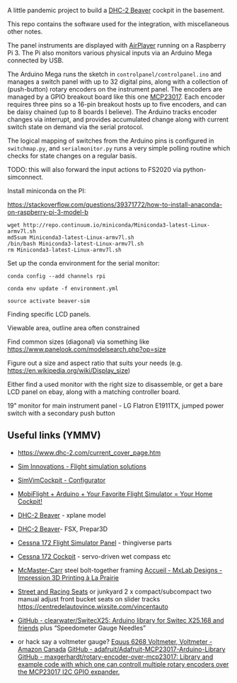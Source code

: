 A little pandemic project to build a
[DHC-2 Beaver](https://en.wikipedia.org/wiki/De_Havilland_Canada_DHC-2_Beaver)
cockpit in the basement.


This repo contains the software used for the integration, with miscellaneous other notes.

The panel instruments are displayed with [AirPlayer](https://siminnovations.com/)
running on a Raspberry Pi 3.  The Pi also monitors various physical inputs
via an Arduino Mega connected by USB.

The Arduino Mega runs the sketch in `controlpanel/controlpanel.ino`
and manages a switch panel with up to 32 digital pins,
along with a collection of (push-button) rotary encoders on the instrument panel.
The encoders are managed by a GPIO breakout board like this one
[MCP23017](https://www.amazon.ca/Waveshare-MCP23017-Expansion-Interface-Expands/dp/B07P2H1NZG/ref=pd_lpo_147_t_2/142-1911766-2859153).
Each encoder requires three pins so a 16-pin breakout
hosts up to five encoders, and can be daisy chained (up to 8 boards I believe).
The Arduino tracks encoder changes via interrupt,
and provides accumulated change along with current switch state on demand via the serial protocol.

The logical mapping of switches from the Arduino pins is configured in `switchmap.py`,
and `serialmonitor.py` runs a very simple polling routine which checks for state changes
on a regular basis.

TODO: this will also forward the input actions to FS2020 via python-simconnect.




Install miniconda on the PI:

https://stackoverflow.com/questions/39371772/how-to-install-anaconda-on-raspberry-pi-3-model-b

    wget http://repo.continuum.io/miniconda/Miniconda3-latest-Linux-armv7l.sh
    md5sum Miniconda3-latest-Linux-armv7l.sh
    /bin/bash Miniconda3-latest-Linux-armv7l.sh
    rm Miniconda3-latest-Linux-armv7l.sh

Set up the conda environment for the serial monitor:

    conda config --add channels rpi

    conda env update -f environment.yml

    source activate beaver-sim



Finding specific LCD panels.

Viewable area, outline area often constrained

Find common sizes (diagonal) via something like https://www.panelook.com/modelsearch.php?op=size

Figure out a size and aspect ratio that suits your needs (e.g. https://en.wikipedia.org/wiki/Display_size)

Either find a used monitor with the right size to disassemble,
or get a bare LCD panel on ebay, along with a matching controller board.

19" monitor for main instrument panel - LG Flatron E1911TX, jumped power switch with a secondary push button



Useful links (YMMV)
---

- https://www.dhc-2.com/current_cover_page.htm

- [Sim Innovations - Flight simulation solutions](https://siminnovations.com/)
- [SimVimCockpit - Configurator](https://simvim.com/)
- [MobiFlight + Arduino + Your Favorite Flight Simulator = Your Home Cockpit!](https://www.mobiflight.com/en/index.html)
- [DHC-2 Beaver](https://store.x-plane.org/DHC-2-Beaver_p_395.html) - xplane model
- [DHC-2 Beaver](https://milviz.com/flight/products/DHC2/)- FSX, Prepar3D
- [Cessna 172 Flight Simulator Panel](https://cessna172sim.allanglen.com/) - thingiverse parts
- [Cessna 172 Cockpit](https://flyingforfun.weebly.com/cessna-172-cockpit.html/) - servo-driven wet compass etc
- [McMaster-Carr](https://www.mcmaster.com/telescoping-tubing/steel-bolt-together-framing-and-fittings/) steel bolt-together framing
[Accueil - MxLab Designs - Impression 3D Printing à La Prairie](https://www.mxlabdesigns.ca/)
- [Street and Racing Seats](http://www.performance-world.com/Street-and-Racing-Seats-s/1872.htm) or junkyard 2 x compact/subcompact two manual adjust front bucket seats on slider tracks https://centredelautovince.wixsite.com/vincentauto
- [GitHub - clearwater/SwitecX25: Arduino library for Switec X25.168 and friends](https://github.com/clearwater/SwitecX25)  plus “Speedometer Gauge Needles”
- or hack say a voltmeter gauge? [Equus 6268 Voltmeter, Voltmeter - Amazon Canada](https://www.amazon.ca/Equus-6268-Voltmeter/dp/B000EVU8YS/ref=sr_1_1?dchild=1&keywords=Equus+6268&qid=1617119590&s=automotive&sr=1-1)
[GitHub - adafruit/Adafruit-MCP23017-Arduino-Library](https://github.com/adafruit/Adafruit-MCP23017-Arduino-Library/)
[GitHub - maxgerhardt/rotary-encoder-over-mcp23017: Library and example code with which one can controll multiple rotary encoders over the MCP23017 I2C GPIO expander.](https://github.com/maxgerhardt/rotary-encoder-over-mcp23017)
